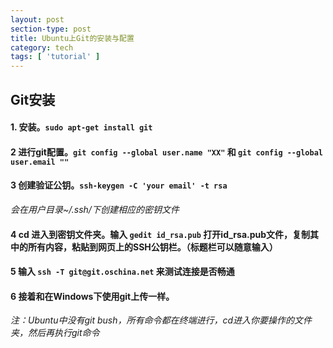 ```yaml
---
layout: post
section-type: post
title: Ubuntu上Git的安装与配置
category: tech
tags: [ 'tutorial' ]
---
```


## Git安装
#### 1. 安装。```sudo apt-get install git```  

#### 2 进行git配置。```git config --global user.name "XX"``` 和 ```git config --global user.email ""```  

#### 3 创建验证公钥。```ssh-keygen -C 'your email' -t rsa```   

*会在用户目录~/.ssh/下创建相应的密钥文件*  

#### 4 cd 进入到密钥文件夹。输入 ```gedit id_rsa.pub``` 打开id_rsa.pub文件，复制其中的所有内容，粘贴到网页上的SSH公钥栏。（标题栏可以随意输入）  

#### 5 输入 ```ssh -T git@git.oschina.net``` 来测试连接是否畅通  

#### 6 接着和在Windows下使用git上传一样。  

*注：Ubuntu中没有git bush，所有命令都在终端进行，cd进入你要操作的文件夹，然后再执行git命令*  

```
